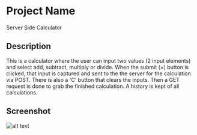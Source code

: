 # Project Name

Server Side Calculator

## Description

This is a calculator where the user can input two values (2 input elements) and select add, subtract, multiply or divide.  When the submit (=) button is clicked, that input is captured and sent to the the server for the calculation via POST.  There is also a 'C' button that clears the inputs.  Then a GET request is done to grab the finished calculation.  A history is kept of all calculations.

## Screenshot

![alt text](screenshots/filename.png "Description goes here")


